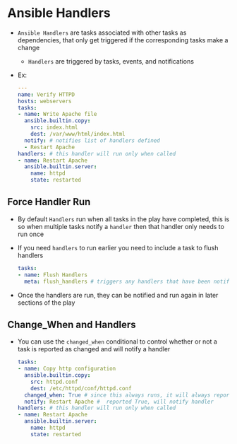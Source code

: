 <h1>Ansible Handlers</h1>

* `Ansible Handlers` are tasks associated with other tasks as dependencies, that only get triggered if the corresponding tasks make a change
  - `Handlers` are triggered by tasks, events, and notifications
* Ex:

  ```yml
  ---
  name: Verify HTTPD
  hosts: webservers
  tasks:
  - name: Write Apache file
    ansible.builtin.copy: 
      src: index.html
      dest: /var/www/html/index.html
    notify: # notifies list of handlers defined
    - Restart Apache
  handlers: # this handler will run only when called
  - name: Restart Apache
    ansible.builtin.server:
      name: httpd
      state: restarted
  ```

<h2>Force Handler Run</h2>

* By default `Handlers` run when all tasks in the play have completed, this is so when multiple tasks notify a `handler` then that handler only needs to run once
* If you need `handlers` to run earlier you need to include a task to flush handlers

  ```yml
  tasks:
  - name: Flush Handlers
    meta: flush_handlers # triggers any handlers that have been notified at that point in play
  ```

* Once the handlers are run, they can be notified and run again in later sections of the play

<h2>Change_When and Handlers</h2>

* You can use the `changed_when` conditional to control whether or not a task is reported as changed and will notify a handler

  ```yml
  tasks: 
  - name: Copy http configuration
    ansible.builtin.copy:
      src: httpd.conf
      dest: /etc/httpd/conf/httpd.conf
    changed_when: True # since this always runs, it will always report true
    notify: Restart Apache #  reported True, will notify handler
  handlers: # this handler will run only when called
  - name: Restart Apache
    ansible.builtin.server:
      name: httpd
      state: restarted
  ```

